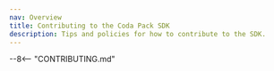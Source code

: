 ```yaml
---
nav: Overview
title: Contributing to the Coda Pack SDK
description: Tips and policies for how to contribute to the SDK.
---
```


--8<-- "CONTRIBUTING.md"
